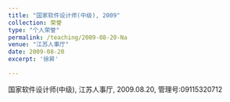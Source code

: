 ```yaml
---
title: "国家软件设计师(中级), 2009"
collection: 荣誉
type: "个人荣誉"
permalink: /teaching/2009-08-20-Na
venue: "江苏人事厅"
date: 2009-08-20
excerpt: '徐昇'

---
```


国家软件设计师(中级), 江苏人事厅, 2009.08.20, 管理号:09115320712


